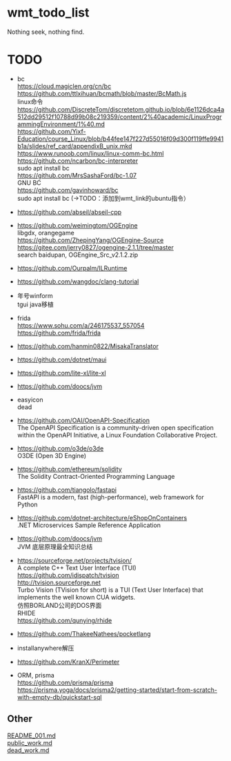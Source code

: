 # wmt_todo_list
Nothing seek, nothing find.

# TODO  
* bc  
https://cloud.magiclen.org/cn/bc  
https://github.com/ttlxihuan/bcmath/blob/master/BcMath.js  
linux命令  
https://github.com/DiscreteTom/discretetom.github.io/blob/6e1126dca4a512dd29512f10788d99b08c219359/content/2%40academic/LinuxProgrammingEnvironment/1%40.md  
https://github.com/Yixf-Education/course_Linux/blob/b44fee147f227d55016f09d300f119ffe9941b1a/slides/ref_card/appendixB_unix.mkd  
https://www.runoob.com/linux/linux-comm-bc.html  
https://github.com/ncarbon/bc-interpreter  
sudo apt install bc  
https://github.com/MrsSashaFord/bc-1.07  
GNU BC  
https://github.com/gavinhoward/bc  
sudo apt install bc (->TODO：添加到wmt_link的ubuntu指令）  

* https://github.com/abseil/abseil-cpp  

* https://github.com/weimingtom/OGEngine  
libgdx, orangegame  
https://github.com/ZhepingYang/OGEngine-Source  
https://gitee.com/jerry0827/ogengine-2.1.1/tree/master  
search baidupan, OGEngine_Src_v2.1.2.zip  

* https://github.com/Ourpalm/ILRuntime  

* https://github.com/wangdoc/clang-tutorial   

* 年号winform  
tgui java移植  

* frida  
https://www.sohu.com/a/246175537_557054  
https://github.com/frida/frida  

* https://github.com/hanmin0822/MisakaTranslator  

* https://github.com/dotnet/maui  

* https://github.com/lite-xl/lite-xl  

* https://github.com/doocs/jvm  

* easyicon  
dead  

* https://github.com/OAI/OpenAPI-Specification  
The OpenAPI Specification is a community-driven open specification within the OpenAPI Initiative, a Linux Foundation Collaborative Project.  

* https://github.com/o3de/o3de  
O3DE (Open 3D Engine)  

* https://github.com/ethereum/solidity  
The Solidity Contract-Oriented Programming Language  

* https://github.com/tiangolo/fastapi  
FastAPI is a modern, fast (high-performance), web framework for Python  

* https://github.com/dotnet-architecture/eShopOnContainers  
.NET Microservices Sample Reference Application  

* https://github.com/doocs/jvm  
JVM 底层原理最全知识总结  

* https://sourceforge.net/projects/tvision/  
A complete C++ Text User Interface (TUI)  
https://github.com/idispatch/tvision  
http://tvision.sourceforge.net  
Turbo Vision (TVision for short) is a TUI (Text User Interface) that implements the well known CUA widgets.   
仿照BORLAND公司的DOS界面  
RHIDE  
https://github.com/qunying/rhide  

* https://github.com/ThakeeNathees/pocketlang  

* installanywhere解压  

* https://github.com/KranX/Perimeter  

* ORM, prisma  
https://github.com/prisma/prisma  
https://prisma.yoga/docs/prisma2/getting-started/start-from-scratch-with-empty-db/quickstart-sql  


## Other  
[README_001.md](README_001.md)  
[public_work.md](public_work.md)  
[dead_work.md](dead_work.md)  
